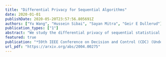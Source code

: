 ```yaml
---
title: "Differential Privacy for Sequential Algorithms"
date: 2020-01-01
publishDate: 2020-05-20T23:57:56.805691Z
authors: ["Yu Wang", "Hussein Sibai", "Sayan Mitra", "Geir E Dullerud"]
publication_types: ["1"]
abstract: "We study the differential privacy of sequential statistical inference and learning algorithms that are characterized by random termination time. Using the two examples: sequential probability ratio test and sequential empirical risk minimization, we show that the number of steps such algorithms execute before termination can jeopardize the differential privacy of the input data in a similar fashion as their outputs, and it is impossible to use the usual Laplace mechanism to achieve standard differentially private in these examples. To remedy this, we propose a notion of weak differential privacy and demonstrate its equivalence to the standard case for large i.i.d. samples. We show that using the Laplace mechanism, weak differential privacy can be achieved for both the sequential probability ratio test and the sequential empirical risk minimization with proper performance guarantees. Finally, we provide preliminary experimental results on the Breast Cancer Wisconsin (Diagnostic) and Landsat Satellite Data Sets from the UCI repository."
featured: true
publication: "*59th IEEE Conference on Decision and Control (CDC) (Under Review)*"
url_pdf: "https://arxiv.org/abs/2004.00275"
---
```


